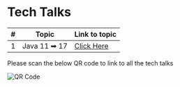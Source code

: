 # Tech Talks

| # | Topic        | Link to topic                                                           |
|---|--------------|-------------------------------------------------------------------------|
| 1 | Java 11 ➡ 17 | [Click Here](https://reflexdemon.github.io/tech-talks/java-11-to-17)    |


Please scan the below QR code to link to all the tech talks

![QR Code](https://reflexdemon.github.io/tech-talks/tech-talk-qr-code.png)
